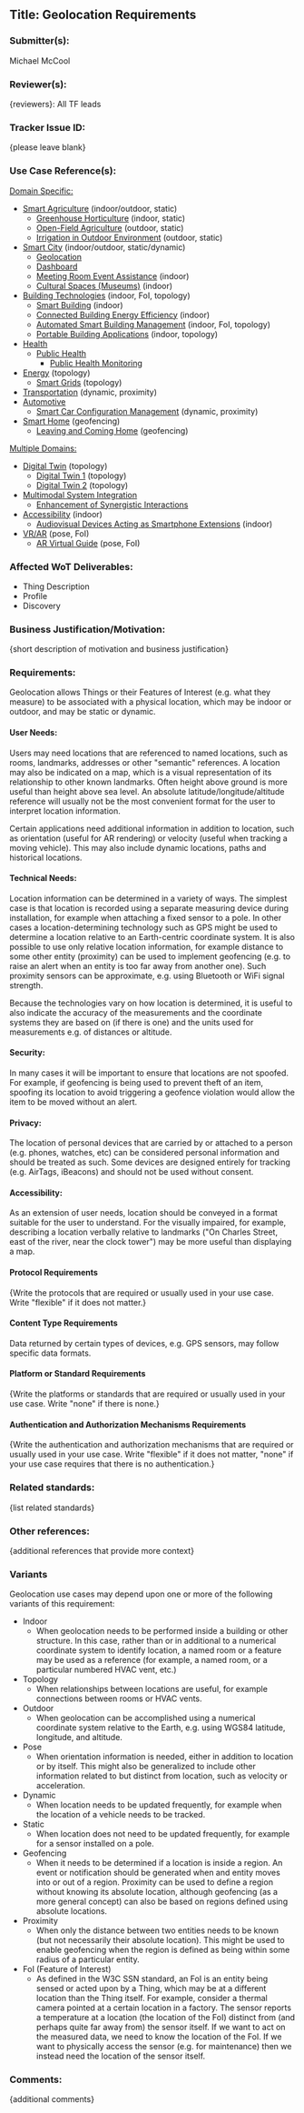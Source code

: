 ## Title: Geolocation Requirements

### Submitter(s): 

Michael McCool

### Reviewer(s):

{reviewers}: All TF leads

### Tracker Issue ID:

{please leave blank}

### Use Case Reference(s):
  
[Domain Specific:](link)
* [Smart Agriculture](https://www.w3.org/TR/wot-usecases/#agriculture) (indoor/outdoor, static)
    - [Greenhouse Horticulture](https://www.w3.org/TR/wot-usecases/#smart-agriculture) (indoor, static)
    - [Open-Field Agriculture](https://www.w3.org/TR/wot-usecases/#smart-agriculture-openfield) (outdoor, static)
    - [Irrigation in Outdoor Environment](https://www.w3.org/TR/wot-usecases/#Agricultural-irrigation) (outdoor, static)
* [Smart City](https://www.w3.org/TR/wot-usecases/#smart-city) (indoor/outdoor, static/dynamic)
    - [Geolocation](https://www.w3.org/TR/wot-usecases/#smartcity-geolocation)
    - [Dashboard](https://www.w3.org/TR/wot-usecases/#smartcity-dashboard) 
    - [Meeting Room Event Assistance](https://www.w3.org/TR/wot-usecases/#mmi-3-2_meeting-room-event-assistance) (indoor)
    - [Cultural Spaces (Museums)](https://www.w3.org/TR/wot-usecases/#cultural-spaces) (indoor)
* [Building Technologies](https://www.w3.org/TR/wot-usecases/#smart-buildings) (indoor, FoI, topology)
    - [Smart Building](https://www.w3.org/TR/wot-usecases/#smart-building) (indoor)
    - [Connected Building Energy Efficiency](https://www.w3.org/TR/wot-usecases/#connected-building-energy-efficiency) (indoor)
    - [Automated Smart Building Management](https://www.w3.org/TR/wot-usecases/#smart-building-things) (indoor, FoI, topology)
    - [Portable Building Applications](https://www.w3.org/TR/wot-usecases/#portable-building-applications) (indoor, topology)
* [Health](https://www.w3.org/TR/wot-usecases/#health)
    - [Public Health](https://www.w3.org/TR/wot-usecases/#public-health)
        - [Public Health Monitoring](https://www.w3.org/TR/wot-usecases/#smartcity-health-monitoring)
* [Energy](https://www.w3.org/TR/wot-usecases/#energy) (topology)
    - [Smart Grids](https://www.w3.org/TR/wot-usecases/#smart-grid) (topology)
* [Transportation](https://www.w3.org/TR/wot-usecases/#transportation) (dynamic, proximity)
* [Automotive](https://www.w3.org/TR/wot-usecases/#automotive)
    - [Smart Car Configuration Management](https://www.w3.org/TR/wot-usecases/#mmi-2-1_smart-car-configuration-management) (dynamic, proximity)
* [Smart Home](https://www.w3.org/TR/wot-usecases/#smart-home) (geofencing)
    - [Leaving and Coming Home](https://www.w3.org/TR/wot-usecases/#echonet-use-case) (geofencing)
    
[Multiple Domains:](https://www.w3.org/TR/wot-usecases/#sec-horizontal-ucs)
* [Digital Twin](https://www.w3.org/TR/wot-usecases/#digital-twin) (topology)
    - [Digital Twin 1](https://www.w3.org/TR/wot-usecases/#digital-twin-1) (topology)
    - [Digital Twin 2](https://www.w3.org/TR/wot-usecases/#digital-twin-2) (topology)
* [Multimodal System Integration](https://www.w3.org/TR/wot-usecases/#multimodal)
    - [Enhancement of Synergistic Interactions](https://www.w3.org/TR/wot-usecases/#mmi-5-2_enhancement-of-synergistic-interactions) 
* [Accessibility](https://www.w3.org/TR/wot-usecases/#accessibility) (indoor)
    - [Audiovisual Devices Acting as Smartphone Extensions](https://www.w3.org/TR/wot-usecases/#mmi-1-1_audiovisual-devices-as-smartphone-extensions) (indoor)
* [VR/AR](https://www.w3.org/TR/wot-usecases/#VR/AR) (pose, FoI)
    - [AR Virtual Guide](https://www.w3.org/TR/wot-usecases/#ar-guide) (pose, FoI)

### Affected WoT Deliverables:

* Thing Description
* Profile 
* Discovery

### Business Justification/Motivation:
 
{short description of motivation and business justification}

### Requirements:

Geolocation allows Things or their Features of Interest (e.g. what they measure)
to be associated with a physical location, which
may be indoor or outdoor, and may be static or dynamic.
    
#### User Needs:

Users may need locations that are referenced to named locations, such as rooms, landmarks, addresses or other
"semantic" references.  A location may also be indicated on a map, which is a visual representation of its
relationship to other known landmarks.  Often height above ground is more useful than height above sea level.
An absolute latitude/longitude/altitude reference will usually not be the most
convenient format for the user to interpret location information.

Certain applications need additional information in addition to location, such as orientation (useful for AR rendering)
or velocity (useful when tracking a moving vehicle).
This may also include dynamic locations, paths and historical locations.

#### Technical Needs:
  
Location information can be determined in a variety of ways.  The simplest case is that location is 
recorded using a separate measuring device during installation, for example when attaching a fixed sensor to a 
pole.  In other cases a location-determining technology such as GPS might be used to determine a location
relative to an Earth-centric coordinate system.  It is also possible to use only relative location information,
for example distance to some other entity (proximity) can be used to implement geofencing (e.g. to raise
an alert when an entity is too far away from another one).  Such proximity sensors can be approximate, e.g.
using Bluetooth or WiFi signal strength.

Because the technologies vary on how location is determined, it is useful to also indicate the 
accuracy of the measurements and the coordinate systems they are based on (if there is one) and the
units used for measurements e.g. of distances or altitude.
  
#### Security:

In many cases it will be important to ensure that locations are not spoofed.  For example,
if geofencing is being used to prevent theft of an item, spoofing its location to avoid triggering
a geofence violation would allow the item to be moved without an alert.

#### Privacy:

The location of personal devices that are carried by or attached to a person (e.g. phones, watches, etc) can be considered
personal information and should be treated as such.
Some devices are designed entirely for tracking (e.g. AirTags, iBeacons) and should not be used without consent.

#### Accessibility:

As an extension of user needs, location should be conveyed in a format suitable for the user to understand.
For the visually impaired, for example, describing a location verbally relative to landmarks ("On Charles Street,
east of the river, near the clock tower") may be more useful than displaying a map.

 #### Protocol Requirements

 {Write the protocols that are required or usually used in your use case. Write "flexible" if it does not matter.} 

 #### Content Type Requirements

 Data returned by certain types of devices, e.g. GPS sensors, may follow specific data formats.

 #### Platform or Standard Requirements

 {Write the platforms or standards that are required or usually used in your use case. Write "none" if there is none.}

 #### Authentication and Authorization Mechanisms Requirements

 {Write the authentication and authorization mechanisms that are required or usually used in your use case. Write "flexible" if it does not matter, "none" if your use case requires that there is no authentication.}
   
   

### Related standards:

{list related standards}

### Other references:

{additional references that provide more context}

### Variants
Geolocation use cases may depend upon one or more of the following variants of this requirement:
* Indoor 
   - When geolocation needs to be performed inside a building or other structure.  In this case, rather than or in additional to a numerical coordinate system to identify location, a named room or a feature may be used as a reference (for example, a named room, or a particular numbered HVAC vent, etc.)
* Topology
   - When relationships between locations are useful, for example connections between rooms or HVAC vents.
* Outdoor 
   - When geolocation can be accomplished using a numerical coordinate system relative to the Earth, e.g. using WGS84 latitude, longitude, and altitude.
* Pose
   - When orientation information is needed, either in addition to location or by itself.  This might also be generalized to include other
     information related to but distinct from location, such as velocity or acceleration.
* Dynamic
   - When location needs to be updated frequently, for example when the location of a vehicle needs to be tracked.
* Static
   - When location does not need to be updated frequently, for example for a sensor installed on a pole.
* Geofencing
   - When it needs to be determined if a location is inside a region. An event or notification should be generated when and entity moves into or out of a region.
     Proximity can be used to define a region without knowing its absolute location, although geofencing (as a more general concept) 
     can also be based on regions defined using absolute locations.
* Proximity
   - When only the distance between two entities needs to be known (but not necessarily their absolute location).  This might be used to enable geofencing when
     the region is defined as being within some radius of a particular entity.
* FoI (Feature of Interest)
   - As defined in the W3C SSN standard, an FoI is an entity being sensed or acted upon by a Thing, which may be at a different location than the Thing itself.
     For example, consider a thermal camera pointed at a certain location in a factory.  The sensor reports a temperature at a location (the location of the FoI) 
     distinct from (and perhaps
     quite far away from) the sensor itself.  If we want to act on the measured data, we need to know the location of the FoI.  If we want to physically
     access the sensor (e.g. for maintenance) then we instead need the location of the sensor itself.

### Comments:

{additional comments}

